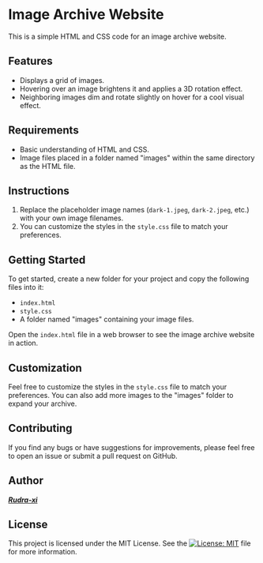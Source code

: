 # Image Archive Website

This is a simple HTML and CSS code for an image archive website.

## Features

- Displays a grid of images.
- Hovering over an image brightens it and applies a 3D rotation effect.
- Neighboring images dim and rotate slightly on hover for a cool visual effect.

## Requirements

- Basic understanding of HTML and CSS.
- Image files placed in a folder named "images" within the same directory as the HTML file.

## Instructions

1. Replace the placeholder image names (`dark-1.jpeg`, `dark-2.jpeg`, etc.) with your own image filenames.
2. You can customize the styles in the `style.css` file to match your preferences.

## Getting Started

To get started, create a new folder for your project and copy the following files into it:

- `index.html`
- `style.css`
- A folder named "images" containing your image files.

Open the `index.html` file in a web browser to see the image archive website in action.

## Customization

Feel free to customize the styles in the `style.css` file to match your preferences. You can also add more images to the "images" folder to expand your archive.

## Contributing

If you find any bugs or have suggestions for improvements, please feel free to open an issue or submit a pull request on GitHub.

## Author

***[Rudra-xi](https://github.com/rudra-xi)***

## License

This project is licensed under the MIT License. See the [![License: MIT](https://img.shields.io/badge/License-MIT-lightblue.svg)](/LICENSE) file for more information.
